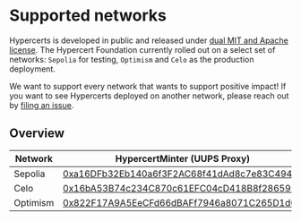 # Supported networks

Hypercerts is developed in public and released under [dual MIT and Apache license](https://github.com/hypercerts-org/hypercerts/blob/main/LICENSE). The Hypercert Foundation currently rolled out on a select set of networks: `Sepolia` for testing, `Optimism` and `Celo` as the production deployment.

We want to support every network that wants to support positive impact!
If you want to see Hypercerts deployed on another network, please reach out by [filing an issue](https://github.com/hypercerts-org/hypercerts/issues).

## Overview

| Network  | HypercertMinter (UUPS Proxy)                                                                                                     | Safe                                                                                                                             |
| -------- | -------------------------------------------------------------------------------------------------------------------------------- | -------------------------------------------------------------------------------------------------------------------------------- |
| Sepolia  | [0xa16DFb32Eb140a6f3F2AC68f41dAd8c7e83C4941](https://goerli.etherscan.io/address/0xa16DFb32Eb140a6f3F2AC68f41dAd8c7e83C4941)     | TBD                                                                                                                              |
| Celo     | [0x16bA53B74c234C870c61EFC04cD418B8f2865959](https://celoscan.io/address/0x16bA53B74c234C870c61EFC04cD418B8f2865959)             | TBD                                                                                                                              |
| Optimism | [0x822F17A9A5EeCFd66dBAFf7946a8071C265D1d07](https://optimistic.etherscan.io/address/0x822F17A9A5EeCFd66dBAFf7946a8071C265D1d07) | [0x560adA72a80b4707e493cA8c3B7B7528930E7Be5](https://optimistic.etherscan.io/address/0x560adA72a80b4707e493cA8c3B7B7528930E7Be5) |
